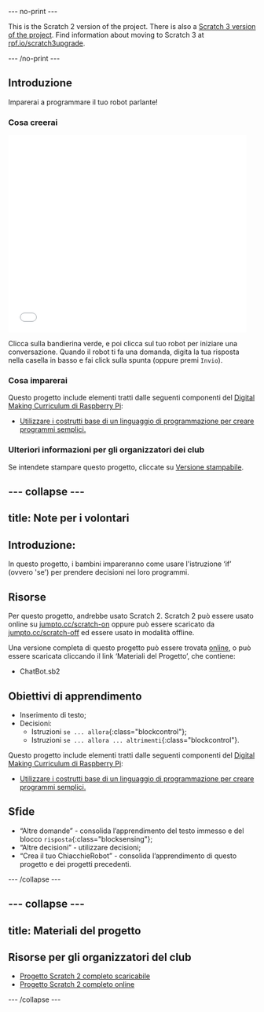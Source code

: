 --- no-print ---

This is the Scratch 2 version of the project. There is also a [Scratch 3 version of the project](https://projects.raspberrypi.org/it-IT/projects/chatbot).
Find information about moving to Scratch 3 at [rpf.io/scratch3upgrade](https://rpf.io/scratch3upgrade).

--- /no-print ---

## Introduzione

Imparerai a programmare il tuo robot parlante!

### Cosa creerai

<div class="scratch-preview">
  <iframe allowtransparency="true" width="485" height="402" src="//scratch.mit.edu/projects/embed/219854441/?autostart=false" frameborder="0"></iframe>
</div>

Clicca sulla bandierina verde, e poi clicca sul tuo robot per iniziare una conversazione. Quando il robot ti fa una domanda, digita la tua risposta nella casella in basso e fai click sulla spunta (oppure premi `Invio`).

### Cosa imparerai

Questo progetto include elementi tratti dalle seguenti componenti del [Digital Making Curriculum di Raspberry Pi](http://rpf.io/curriculum):

+ [Utilizzare i costrutti base di un linguaggio di programmazione per creare programmi semplici.](https://www.raspberrypi.org/curriculum/programming/creator)

### Ulteriori informazioni per gli organizzatori dei club

Se intendete stampare questo progetto, cliccate su [Versione stampabile](https://projects.raspberrypi.org/it-IT/projects/chatbot-scratch2/print).

--- collapse ---
---
title: Note per i volontari
---
## Introduzione:

In questo progetto, i bambini impareranno come usare l'istruzione ‘if’ (ovvero 'se') per prendere decisioni nei loro programmi.

## Risorse

Per questo progetto, andrebbe usato Scratch 2. Scratch 2 può essere usato online su [jumpto.cc/scratch-on](http://jumpto.cc/scratch-on) oppure può essere scaricato da [jumpto.cc/scratch-off](http://jumpto.cc/scratch-off) ed essere usato in modalità offline.

Una versione completa di questo progetto può essere trovata [online](https://scratch.mit.edu/projects/219854441/#editor), o può essere scaricata cliccando il link ‘Materiali del Progetto’, che contiene:

+ ChatBot.sb2

## Obiettivi di apprendimento

+ Inserimento di testo;
+ Decisioni: 
    + Istruzioni `se ... allora`{:class="blockcontrol"};
    + Istruzioni `se ... allora ... altrimenti`{:class="blockcontrol"}.

Questo progetto include elementi tratti dalle seguenti componenti del [Digital Making Curriculum di Raspberry Pi](http://rpf.io/curriculum):

+ [Utilizzare i costrutti base di un linguaggio di programmazione per creare programmi semplici.](https://www.raspberrypi.org/curriculum/programming/creator)

## Sfide

+ “Altre domande” - consolida l’apprendimento del testo immesso e del blocco `risposta`{:class="blocksensing"};
+ “Altre decisioni” - utilizzare decisioni;
+ “Crea il tuo ChiacchieRobot” - consolida l’apprendimento di questo progetto e dei progetti precedenti.

--- /collapse ---

--- collapse ---
---
title: Materiali del progetto
---
## Risorse per gli organizzatori del club

+ [Progetto Scratch 2 completo scaricabile](resources/ChatBot.sb2)
+ [Progetto Scratch 2 completo online](https://scratch.mit.edu/projects/219854441/#editor)

--- /collapse ---